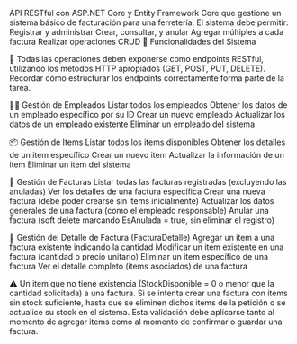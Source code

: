 API RESTful con ASP.NET Core y Entity Framework Core que gestione un sistema básico de facturación para una ferretería. El sistema debe permitir:
Registrar y administrar
Crear, consultar, y anular
Agregar múltiples a cada factura
Realizar operaciones CRUD
🔧 Funcionalidades del Sistema


📌 Todas las operaciones deben exponerse como endpoints RESTful, utilizando los métodos HTTP apropiados (GET, POST, PUT, DELETE). Recordar cómo estructurar los endpoints correctamente forma parte de la tarea.


🧑‍💼 Gestión de Empleados
Listar todos los empleados
Obtener los datos de un empleado específico por su ID
Crear un nuevo empleado
Actualizar los datos de un empleado existente
Eliminar un empleado del sistema

📦 Gestión de Items
Listar todos los items disponibles
Obtener los detalles de un item específico
Crear un nuevo item
Actualizar la información de un item
Eliminar un item del sistema

🧾 Gestión de Facturas
Listar todas las facturas registradas (excluyendo las anuladas)
Ver los detalles de una factura específica
Crear una nueva factura (debe poder crearse sin items inicialmente)
Actualizar los datos generales de una factura (como el empleado responsable)
Anular una factura (soft delete marcando EsAnulada = true, sin eliminar el registro)

🧮 Gestión del Detalle de Factura (FacturaDetalle)
Agregar un item a una factura existente indicando la cantidad
Modificar un item existente en una factura (cantidad o precio unitario)
Eliminar un item específico de una factura
Ver el detalle completo (items asociados) de una factura

⚠️
Un item que no tiene existencia (StockDisponible = 0 o menor que la cantidad solicitada) a una factura.
Si se intenta crear una factura con items sin stock suficiente, hasta que se eliminen dichos items de la petición o se actualice su stock en el sistema.
Esta validación debe aplicarse tanto al momento de agregar items como al momento de confirmar o guardar una factura.
